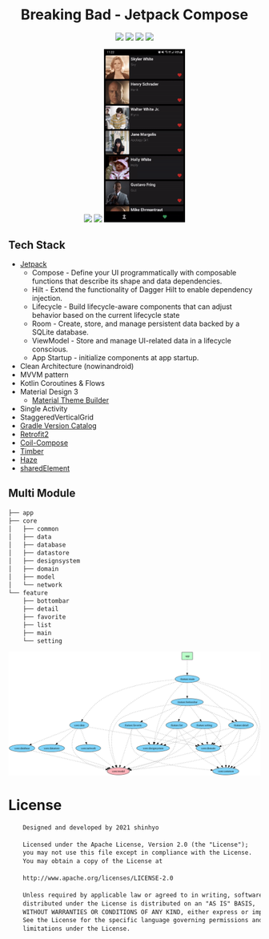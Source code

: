 <h1 align="center">Breaking Bad - Jetpack Compose</h1>

<p align="center">
  <a href='https://developer.android.com'><img src='http://img.shields.io/badge/platform-android-green.svg'/></a>
  <a href="https://kotlinlang.org/docs/whatsnew1920.html"><img src = "https://shields.io/badge/kotlin-1.9.23-blue" /></a>
  <a href="https://developer.android.com/jetpack/compose/bom"><img src = "https://img.shields.io/badge/jetpack%20compose-2024.05.00-brightgreen" /></a>
  <a href="https://opensource.org/licenses/Apache-2.0"><img src="https://img.shields.io/badge/license-Apache%202.0-blue.svg"/></a>
</p>

<p align="center">
  <img src="/gif/0.gif" width="32%"/>
  <img src="/gif/1.gif" width="32%"/>
  <img src="/gif/2.gif" width="32%"/>
</p>

## Tech Stack

- [Jetpack](https://developer.android.com/jetpack)
    - Compose - Define your UI programmatically with composable functions that describe its shape
      and data dependencies.
    - Hilt - Extend the functionality of Dagger Hilt to enable dependency injection.
    - Lifecycle - Build lifecycle-aware components that can adjust behavior based on the current
      lifecycle state
    - Room - Create, store, and manage persistent data backed by a SQLite database.
    - ViewModel - Store and manage UI-related data in a lifecycle conscious.
    - App Startup - initialize components at app startup.
- Clean Architecture (nowinandroid)
- MVVM pattern
- Kotlin Coroutines & Flows
- Material Design 3
  - [Material Theme Builder](https://material-foundation.github.io/material-theme-builder/)
- Single Activity
- StaggeredVerticalGrid
- [Gradle Version Catalog](https://docs.gradle.org/7.4/userguide/platforms.html)
- [Retrofit2](https://github.com/square/retrofit)
- [Coil-Compose](https://coil-kt.github.io/coil/compose)
- [Timber](https://github.com/JakeWharton/timber)
- [Haze](https://github.com/chrisbanes/haze)
- [sharedElement](https://developer.android.com/guide/fragments/animate#shared)

## Multi Module

```
├── app
├── core
│   ├── common
│   ├── data
│   ├── database
│   ├── datastore
│   ├── designsystem
│   ├── domain
│   ├── model
│   └── network
└── feature
    ├── bottombar
    ├── detail
    ├── favorite
    ├── list
    ├── main
    └── setting
```

![](project.dot.png)

# License

```xml
    Designed and developed by 2021 shinhyo

    Licensed under the Apache License, Version 2.0 (the "License");
    you may not use this file except in compliance with the License.
    You may obtain a copy of the License at

    http://www.apache.org/licenses/LICENSE-2.0

    Unless required by applicable law or agreed to in writing, software
    distributed under the License is distributed on an "AS IS" BASIS,
    WITHOUT WARRANTIES OR CONDITIONS OF ANY KIND, either express or implied.
    See the License for the specific language governing permissions and
    limitations under the License.
```
